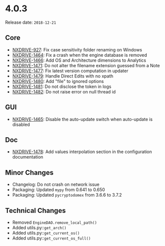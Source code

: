 # 4.0.3

Release date: `2018-12-21`

## Core

- [NXDRIVE-927](https://hyland.atlassian.net/browse/NXDRIVE-927): Fix case sensitivity folder renaming on Windows
- [NXDRIVE-1464](https://hyland.atlassian.net/browse/NXDRIVE-1464): Fix a crash when the engine database is removed
- [NXDRIVE-1466](https://hyland.atlassian.net/browse/NXDRIVE-1466): Add OS and Architecture dimensions to Analytics
- [NXDRIVE-1471](https://hyland.atlassian.net/browse/NXDRIVE-1471): Do not alter the filename extension guessed from a Note
- [NXDRIVE-1477](https://hyland.atlassian.net/browse/NXDRIVE-1477): Fix latest version computation in updater
- [NXDRIVE-1479](https://hyland.atlassian.net/browse/NXDRIVE-1479): Handle Direct Edits with no xpath
- [NXDRIVE-1480](https://hyland.atlassian.net/browse/NXDRIVE-1480): Add "file" to ignored options
- [NXDRIVE-1481](https://hyland.atlassian.net/browse/NXDRIVE-1481): Do not disclose the token in logs
- [NXDRIVE-1482](https://hyland.atlassian.net/browse/NXDRIVE-1482): Do not raise error on null thread id

## GUI

- [NXDRIVE-1465](https://hyland.atlassian.net/browse/NXDRIVE-1465): Disable the auto-update switch when auto-update is disabled

## Doc

- [NXDRIVE-1478](https://hyland.atlassian.net/browse/NXDRIVE-1478): Add values interpolation section in the configuration documentation

## Minor Changes

- Changelog: Do not crash on network issue
- Packaging: Updated `mypy` from 0.641 to 0.650
- Packaging: Updated `pycryptodomex` from 3.6.6 to 3.7.2

## Technical Changes

- Removed `EngineDAO.remove_local_path()`
- Added utils.py::`get_arch()`
- Added utils.py::`get_current_os()`
- Added utils.py::`get_current_os_full()`

